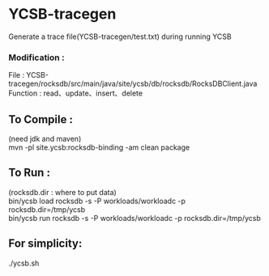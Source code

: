 # YCSB-tracegen
Generate a trace file(YCSB-tracegen/test.txt) during running YCSB
### Modification :
File : YCSB-tracegen/rocksdb/src/main/java/site/ycsb/db/rocksdb/RocksDBClient.java
<br>Function : read、update、insert、delete

## To Compile :
(need jdk and maven)
<br>mvn -pl site.ycsb:rocksdb-binding -am clean package</br>

## To Run :
(rocksdb.dir : where to put data)
<br>bin/ycsb load rocksdb -s -P workloads/workloadc -p rocksdb.dir=/tmp/ycsb</br>
bin/ycsb run rocksdb -s -P workloads/workloadc -p rocksdb.dir=/tmp/ycsb

## For simplicity:
./ycsb.sh
